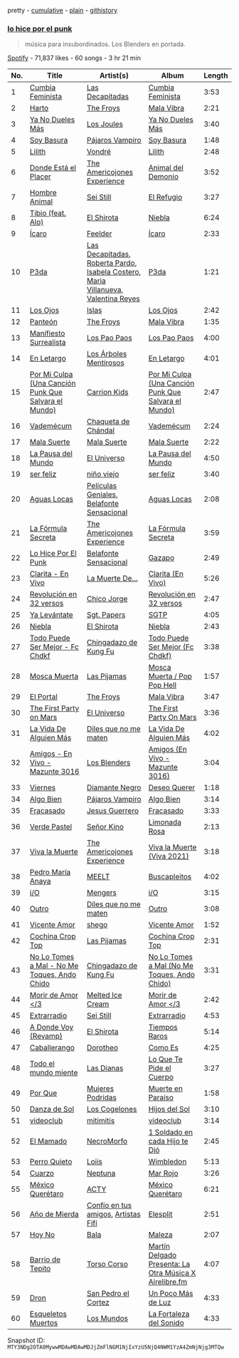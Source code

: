pretty - [cumulative](/playlists/cumulative/37i9dQZF1DX3pffHgMaYQp.md) - [plain](/playlists/plain/37i9dQZF1DX3pffHgMaYQp) - [githistory](https://github.githistory.xyz/mackorone/spotify-playlist-archive/blob/main/playlists/plain/37i9dQZF1DX3pffHgMaYQp)

### [lo hice por el punk](https://open.spotify.com/playlist/37i9dQZF1DX3pffHgMaYQp)

> música para insubordinados\. Los Blenders en portada.

[Spotify](https://open.spotify.com/user/spotify) - 71,837 likes - 60 songs - 3 hr 21 min

| No. | Title | Artist(s) | Album | Length |
|---|---|---|---|---|
| 1 | [Cumbia Feminista](https://open.spotify.com/track/7M2mgKUSxmjHumNkwpjN2d) | [Las Decapitadas](https://open.spotify.com/artist/0NEkSiH8k5fTu30jlK2UdQ) | [Cumbia Feminista](https://open.spotify.com/album/51CRWf9nKbj5OWlKLudBuZ) | 3:53 |
| 2 | [Harto](https://open.spotify.com/track/0NNLYEiVbJhYaudmD4yCUl) | [The Froys](https://open.spotify.com/artist/3DrFw6l7rWBb8AbZ3B5zlc) | [Mala Vibra](https://open.spotify.com/album/0wX8llGdmubMvDSzuWMOJo) | 2:21 |
| 3 | [Ya No Dueles Más](https://open.spotify.com/track/2HAiOXH71idwbKym8n44hu) | [Los Joules](https://open.spotify.com/artist/6Ct0NYlkBFM7SXNwfF7wjx) | [Ya No Dueles Más](https://open.spotify.com/album/4bEw9hMd0ZksSnrICyaNOu) | 3:40 |
| 4 | [Soy Basura](https://open.spotify.com/track/5mwejIKy819KOkrl7RmNXD) | [Pájaros Vampiro](https://open.spotify.com/artist/1mDd7cul31CzwMxrjL6wXd) | [Soy Basura](https://open.spotify.com/album/3ESj5vJEa3xuiT8Bc0rQhu) | 1:48 |
| 5 | [Lilith](https://open.spotify.com/track/2Vnl0gMfZ9pct8LvLDm0KJ) | [Vondré](https://open.spotify.com/artist/11uh9MySOy1TkjknybWRom) | [Lilith](https://open.spotify.com/album/1g3IB4r5OnU3guMehCPAie) | 2:48 |
| 6 | [Donde Está el Placer](https://open.spotify.com/track/4Y40q8tySl0cDdphb3aiYG) | [The Americojones Experience](https://open.spotify.com/artist/5nxmzG12WW5he5vDgnyQLf) | [Animal del Demonio](https://open.spotify.com/album/5JtQUYDabva1wB8OrNOmbs) | 3:52 |
| 7 | [Hombre Animal](https://open.spotify.com/track/31mpricQVCFX9EnGmNcJ9L) | [Sei Still](https://open.spotify.com/artist/2ifm8buuA5vEmxaSgAlt74) | [El Refugio](https://open.spotify.com/album/2ArUrVghLI8caKOMlW7mtF) | 3:27 |
| 8 | [Tibio \(feat\. Alo\)](https://open.spotify.com/track/4YYkqEGlnnUP1Veadfw3kW) | [El Shirota](https://open.spotify.com/artist/2rxqnbRXqBvxVHqArr6fGk) | [Niebla](https://open.spotify.com/album/4vsAT0CdijFI9X3BUks2uv) | 6:24 |
| 9 | [Ícaro](https://open.spotify.com/track/1mw0oMAkcFDjsnGrhTqvvE) | [Feelder](https://open.spotify.com/artist/5hlVR9GtWAmGrx9GLJhHxr) | [Ícaro](https://open.spotify.com/album/5zXJByZzyJNoECnZotuc71) | 2:33 |
| 10 | [P3da](https://open.spotify.com/track/4rxg8aTQOGGL7LV1yqqhHy) | [Las Decapitadas](https://open.spotify.com/artist/0NEkSiH8k5fTu30jlK2UdQ), [Roberta Pardo](https://open.spotify.com/artist/5SDCXW3v93K8R58xRLeV0b), [Isabela Costero](https://open.spotify.com/artist/3Jes9MS3tLqPDrCDxdUGQx), [Maria Villanueva](https://open.spotify.com/artist/10LgSuLJnpj2wkOxOQW1hF), [Valentina Reyes](https://open.spotify.com/artist/7gFOLjST0TuyozYrZUQWtw) | [P3da](https://open.spotify.com/album/5s7W0XNdHN2Sz3JviG3Rv8) | 1:21 |
| 11 | [Los Ojos](https://open.spotify.com/track/4JWeLmA9OIhKs7Mh965ibq) | [Islas](https://open.spotify.com/artist/0Ey9sUJ5fIAchqOFifarhX) | [Los Ojos](https://open.spotify.com/album/1NqcC1Kpu10I0uUuwpWRKm) | 2:42 |
| 12 | [Panteón](https://open.spotify.com/track/4stvgopAieFBf2zabV5BKf) | [The Froys](https://open.spotify.com/artist/3DrFw6l7rWBb8AbZ3B5zlc) | [Mala Vibra](https://open.spotify.com/album/0wX8llGdmubMvDSzuWMOJo) | 1:35 |
| 13 | [Manifiesto Surrealista](https://open.spotify.com/track/73vq8vT0gjbZTemuvOWeIn) | [Los Pao Paos](https://open.spotify.com/artist/45dDFxioswmm3vNx03oADJ) | [Los Pao Paos](https://open.spotify.com/album/6BDjbnIo1QsJUFweLCqwfl) | 4:00 |
| 14 | [En Letargo](https://open.spotify.com/track/6d4QZMKcx6BvOwo5EmumxZ) | [Los Árboles Mentirosos](https://open.spotify.com/artist/5lV4P5M7zfo78N6IBB67nK) | [En Letargo](https://open.spotify.com/album/36bBecUrinX68SW69nmx1S) | 4:01 |
| 15 | [Por Mi Culpa \(Una Canción Punk Que Salvara el Mundo\)](https://open.spotify.com/track/0zgbf52Epwji5epCpvDEWk) | [Carrion Kids](https://open.spotify.com/artist/3BaXYCo5ZPoXCQ4MW93ulu) | [Por Mi Culpa \(Una Canción Punk Que Salvara el Mundo\)](https://open.spotify.com/album/4BFYE0jc2qL7uVSNha6Qnu) | 2:47 |
| 16 | [Vademécum](https://open.spotify.com/track/1t6ce3FryKUksIyCYZMNyQ) | [Chaqueta de Chándal](https://open.spotify.com/artist/5RMGElrEO6UepEfrrn0Qg4) | [Vademécum](https://open.spotify.com/album/5YQBK3VLDzJ8VeSWtvSl5H) | 2:24 |
| 17 | [Mala Suerte](https://open.spotify.com/track/4H1LS6KIu23cBpA2Ef3zEt) | [Mala Suerte](https://open.spotify.com/artist/1ep3yvyz1gCFZxxjn0jJGA) | [Mala Suerte](https://open.spotify.com/album/3o0emNyeX0yyYhoycpn96X) | 2:22 |
| 18 | [La Pausa del Mundo](https://open.spotify.com/track/7cyO9d1l0jbytDniOqjtt9) | [El Universo](https://open.spotify.com/artist/2xGTBCrbaFoUdXGCqqJm8i) | [La Pausa del Mundo](https://open.spotify.com/album/2br0xYm6FKv8DQtXEhLQTl) | 4:50 |
| 19 | [ser feliz](https://open.spotify.com/track/4unFzO0xTe39Ni2sd0EXEI) | [niño viejo](https://open.spotify.com/artist/3lqwBqukon1qKszWWfSvz9) | [ser feliz](https://open.spotify.com/album/55c6HMx99ZGqkCoyAeN6hF) | 3:40 |
| 20 | [Aguas Locas](https://open.spotify.com/track/4rMqG3Xj6kk9kXnxDoZ0yw) | [Películas Geniales](https://open.spotify.com/artist/6TdUG7ecoZQ4y87MO9410f), [Belafonte Sensacional](https://open.spotify.com/artist/6GzJDY171oHEEUgvoais06) | [Aguas Locas](https://open.spotify.com/album/4gnqhlPrixTTVE3socigXn) | 2:08 |
| 21 | [La Fórmula Secreta](https://open.spotify.com/track/4eQ49BwmjeomcAMVEd4tmu) | [The Americojones Experience](https://open.spotify.com/artist/5nxmzG12WW5he5vDgnyQLf) | [La Fórmula Secreta](https://open.spotify.com/album/5xQIz329pjuvjdGpaYFFRU) | 3:59 |
| 22 | [Lo Hice Por El Punk](https://open.spotify.com/track/16R71sPcHhpB8N9Hlvso8r) | [Belafonte Sensacional](https://open.spotify.com/artist/6GzJDY171oHEEUgvoais06) | [Gazapo](https://open.spotify.com/album/52KdB5pIsS20pJ7XdsneFT) | 2:49 |
| 23 | [Clarita \- En Vivo](https://open.spotify.com/track/0xXy1xcDSbAtiF8PJg8LKJ) | [La Muerte De...](https://open.spotify.com/artist/0HRghElI5OBUiatdsMNQAM) | [Clarita \(En Vivo\)](https://open.spotify.com/album/2tlfU2R8OXoR1WHXKnFqCC) | 5:26 |
| 24 | [Revolución en 32 versos](https://open.spotify.com/track/2IpIhUpVuQTsIseaQ4z7G0) | [Chico Jorge](https://open.spotify.com/artist/5RlSgVslS8qQuHh3a1GQNd) | [Revolución en 32 versos](https://open.spotify.com/album/6hIwZvUQkppY4xBoxjwXWs) | 2:47 |
| 25 | [Ya Levántate](https://open.spotify.com/track/1Ltr1S8VdeB5f8elHvgWgC) | [Sgt\. Papers](https://open.spotify.com/artist/76aFiLtqQ3kqvPxLe3D8ri) | [SGTP](https://open.spotify.com/album/6pkBLRfLIgSEtaq9BSb5Vm) | 4:05 |
| 26 | [Niebla](https://open.spotify.com/track/6yWpmaYnTJYeRfnrwb0OCQ) | [El Shirota](https://open.spotify.com/artist/2rxqnbRXqBvxVHqArr6fGk) | [Niebla](https://open.spotify.com/album/0zh9o0s4qA7kfE7O2AEmMr) | 2:43 |
| 27 | [Todo Puede Ser Mejor \- Fc Chdkf](https://open.spotify.com/track/0ks15BzbVU00CmOo22NRjL) | [Chingadazo de Kung Fu](https://open.spotify.com/artist/6xT6c42KpjrOlEhZK12rBL) | [Todo Puede Ser Mejor \(Fc Chdkf\)](https://open.spotify.com/album/6H9BGnLgJ2dscmN0T4asIJ) | 3:38 |
| 28 | [Mosca Muerta](https://open.spotify.com/track/2XL2lxTKKJXYjGjaGN0Mea) | [Las Pijamas](https://open.spotify.com/artist/4YXs1wyOEwikSr8Vrz0sSz) | [Mosca Muerta / Pop Pop Hell](https://open.spotify.com/album/48uZ5PsEyMNdXdoDuObOMY) | 1:57 |
| 29 | [El Portal](https://open.spotify.com/track/1rB98RLnWBNGlygWG2VOr1) | [The Froys](https://open.spotify.com/artist/3DrFw6l7rWBb8AbZ3B5zlc) | [Mala Vibra](https://open.spotify.com/album/0wX8llGdmubMvDSzuWMOJo) | 3:47 |
| 30 | [The First Party on Mars](https://open.spotify.com/track/4R0szfTXAHewydqsTGFTks) | [El Universo](https://open.spotify.com/artist/2xGTBCrbaFoUdXGCqqJm8i) | [The First Party On Mars](https://open.spotify.com/album/2oejdiZunfLbKSGrOswfFm) | 3:36 |
| 31 | [La Vida De Alguien Más](https://open.spotify.com/track/1MzCR1UMQOgc3yYAcZdIlK) | [Diles que no me maten](https://open.spotify.com/artist/22Gr8D6d3DlHfUYjbqtIev) | [La Vida De Alguien Más](https://open.spotify.com/album/62yeYHE8CMTNQ4LgXNae2U) | 4:02 |
| 32 | [Amigos \- En Vivo \- Mazunte 3016](https://open.spotify.com/track/3MjFHWF85f099edPlGN4Mm) | [Los Blenders](https://open.spotify.com/artist/19JX619qYCK7xfjaTxzhai) | [Amigos \(En Vivo \- Mazunte 3016\)](https://open.spotify.com/album/1JLlqbasqPbugK1n2U7DRA) | 3:04 |
| 33 | [Viernes](https://open.spotify.com/track/6PyM3fAtL74EHBNMwbaGSH) | [Diamante Negro](https://open.spotify.com/artist/51WUBWxuW4MAoBwuYraA4v) | [Deseo Querer](https://open.spotify.com/album/15xRUHTZm2vIDwZzqFEpEe) | 1:18 |
| 34 | [Algo Bien](https://open.spotify.com/track/7ny19tle78dtsBq4JXTNjt) | [Pájaros Vampiro](https://open.spotify.com/artist/1mDd7cul31CzwMxrjL6wXd) | [Algo Bien](https://open.spotify.com/album/4JbqoyE0SeNc6FNi64WEe8) | 3:14 |
| 35 | [Fracasado](https://open.spotify.com/track/5cOTbepCsUrbyB78JDoFMc) | [Jesus Guerrero](https://open.spotify.com/artist/6H5E8TXmeWbQfuhjL1fQVJ) | [Fracasado](https://open.spotify.com/album/6j7ndHK9SKOlS319Lh3200) | 3:33 |
| 36 | [Verde Pastel](https://open.spotify.com/track/1CWFgWVLWJEJ8JM0hBaGd7) | [Señor Kino](https://open.spotify.com/artist/2W0kFBz6nHARNF7A5KlWYG) | [Limonada Rosa](https://open.spotify.com/album/3Gb7PPDBOwE7fXZqKhSVXI) | 2:13 |
| 37 | [Viva la Muerte](https://open.spotify.com/track/3diPeeR8fI20qsVoUM3RuM) | [The Americojones Experience](https://open.spotify.com/artist/5nxmzG12WW5he5vDgnyQLf) | [Viva la Muerte \(Viva 2021\)](https://open.spotify.com/album/2sV9w7wqsnQ49uI43EnSc4) | 3:18 |
| 38 | [Pedro María Anaya](https://open.spotify.com/track/2U12UjXPdF2y6kDkIiyOMH) | [MEELT](https://open.spotify.com/artist/2zLI8fALCE5nBtKcvzqXY3) | [Buscapleitos](https://open.spotify.com/album/0vDK1YN07m1pACN5ZoF0Qn) | 4:02 |
| 39 | [i/O](https://open.spotify.com/track/7f95Umg9PDh3UIdQgCTOaj) | [Mengers](https://open.spotify.com/artist/2VbAt1al6lMiIM04IFZ90n) | [i/O](https://open.spotify.com/album/049Ce5l3IGtVIYsHiwqA70) | 3:15 |
| 40 | [Outro](https://open.spotify.com/track/0t1neSZWSIqtVHRxyYLWTO) | [Diles que no me maten](https://open.spotify.com/artist/22Gr8D6d3DlHfUYjbqtIev) | [Outro](https://open.spotify.com/album/6bIYRN7ORcgvVf1CZ4BMmt) | 3:08 |
| 41 | [Vicente Amor](https://open.spotify.com/track/6cT3lvZsX1QOqo5LPgQSHJ) | [shego](https://open.spotify.com/artist/1DiDa1DfTjldKJQeonyP33) | [Vicente Amor](https://open.spotify.com/album/4kDXE9CEGdB3CcoroleDP4) | 1:52 |
| 42 | [Cochina Crop Top](https://open.spotify.com/track/4ScLWxzOMebsJ7TktbkePd) | [Las Pijamas](https://open.spotify.com/artist/4YXs1wyOEwikSr8Vrz0sSz) | [Cochina Crop Top](https://open.spotify.com/album/1uVM0NzQXuTejFe1JKfvKq) | 2:31 |
| 43 | [No Lo Tomes a Mal \- No Me Toques, Ando Chido](https://open.spotify.com/track/5msSzMdmacwuVhribYz5nG) | [Chingadazo de Kung Fu](https://open.spotify.com/artist/6xT6c42KpjrOlEhZK12rBL) | [No Lo Tomes a Mal \(No Me Toques, Ando Chido\)](https://open.spotify.com/album/2zVGlxmvIeDr4Ob8qItIQn) | 3:31 |
| 44 | [Morir de Amor </3](https://open.spotify.com/track/6kRVdk5YVE7TH5yWDeCTcO) | [Melted Ice Cream](https://open.spotify.com/artist/5sM0rohMauU34KstMcmrw9) | [Morir de Amor </3](https://open.spotify.com/album/65ClgMHw387ScepCOtkoDN) | 2:42 |
| 45 | [Extrarradio](https://open.spotify.com/track/39KrdTbxCVcTcXNPaEhMWS) | [Sei Still](https://open.spotify.com/artist/2ifm8buuA5vEmxaSgAlt74) | [Extrarradio](https://open.spotify.com/album/2vIVKy10eQXCwBu7B61ZvM) | 4:53 |
| 46 | [A Donde Voy \(Revamp\)](https://open.spotify.com/track/3VBBNAhTE6v7nkYEQ1JbFW) | [El Shirota](https://open.spotify.com/artist/2rxqnbRXqBvxVHqArr6fGk) | [Tiempos Raros](https://open.spotify.com/album/3xAH0AyD4FAuwV7HeS4pCB) | 5:14 |
| 47 | [Caballerango](https://open.spotify.com/track/3zFQzGdQPduroZfdl6hgQm) | [Dorotheo](https://open.spotify.com/artist/7Bqd6UDHfc6xlAC4nOmITW) | [Como Es](https://open.spotify.com/album/41tg5Kh7UmdBZepCrXLvrt) | 4:25 |
| 48 | [Todo el mundo miente](https://open.spotify.com/track/5ScYhM18hLZ9ZlDYyGuVUy) | [Las Dianas](https://open.spotify.com/artist/5jTPdO06h2aTkDtHCYMAIm) | [Lo Que Te Pide el Cuerpo](https://open.spotify.com/album/6WjosRVMn4vFuwzDHAln2m) | 3:27 |
| 49 | [Por Que](https://open.spotify.com/track/7mi455N9KTLTKfxEjXwgAw) | [Mujeres Podridas](https://open.spotify.com/artist/2zy61vaLJYK5I9zcoZWOEt) | [Muerte en Paraíso](https://open.spotify.com/album/0x2HFQ4eCRCCYmXvzg6uOE) | 1:58 |
| 50 | [Danza de Sol](https://open.spotify.com/track/2IHswTTnpUppvV8jn7PHqH) | [Los Cogelones](https://open.spotify.com/artist/0E6wzL7Jdd5XiLjadvcpKS) | [Hijos del Sol](https://open.spotify.com/album/0syY8WEuVTi39vVHfrCbjq) | 3:10 |
| 51 | [videoclub](https://open.spotify.com/track/3zjxH68heuJi9YGAlHuOG4) | [mitimitis](https://open.spotify.com/artist/3iEWpEqmO2yLUPIiu7Dv9F) | [videoclub](https://open.spotify.com/album/6F8kAxB0RbrQud6iceMMl2) | 3:14 |
| 52 | [El Mamado](https://open.spotify.com/track/3XXqSjT0L6zNCZfZgIWyYB) | [NecroMorfo](https://open.spotify.com/artist/6YDoxyvY3LtbFAmafiPEz7) | [1 Soldado en cada Hijo te Dió](https://open.spotify.com/album/5dTcSCSkBzmcDaWENrbe3e) | 2:45 |
| 53 | [Perro Quieto](https://open.spotify.com/track/1xrODYFckm3LB32KtUgpbJ) | [Loiis](https://open.spotify.com/artist/3VBZYuZlqBLBXKNtCz5knz) | [Wimbledon](https://open.spotify.com/album/1MwiOHgqYHnyfzuHIKhw5p) | 5:13 |
| 54 | [Cuarzo](https://open.spotify.com/track/7BfEoUL8MA6kEL2Wgo30Mn) | [Neptuna](https://open.spotify.com/artist/6zucgTdBIrQ7ULFhw7MG1G) | [Mar Rojo](https://open.spotify.com/album/0nhIXD1q9Yi2SocNaHUfR0) | 3:26 |
| 55 | [México Querétaro](https://open.spotify.com/track/0RwfQdF2pt8tfRyLxDpSs7) | [ACTY](https://open.spotify.com/artist/1w7oXNijoleZ4GIo7nij8b) | [México Querétaro](https://open.spotify.com/album/5vHR8RyrWgWdKkfXPhd6Rs) | 6:21 |
| 56 | [Año de Mierda](https://open.spotify.com/track/7q1ugxgWb8J7kOeDIRbXdd) | [Confío en tus amigos](https://open.spotify.com/artist/6eeMg2f1msRTEqwKKC1KZ4), [Artistas Fifí](https://open.spotify.com/artist/7JlaLRHjy1CAcVvIaYFRro) | [Elesplit](https://open.spotify.com/album/0VwxKnWVX5fKLp2CQN3Yyc) | 2:51 |
| 57 | [Hoy No](https://open.spotify.com/track/7z9mN39lIQgPKkGliAQYCt) | [Bala](https://open.spotify.com/artist/5Cqy5kUi1EY01scjbz87eJ) | [Maleza](https://open.spotify.com/album/6HJm0w7q1ockTAIpw53YY7) | 2:07 |
| 58 | [Barrio de Tepito](https://open.spotify.com/track/3lANKbxL65aPuEKl9pt5UK) | [Torso Corso](https://open.spotify.com/artist/4M6TN8LGWYXUoezRTUp8F8) | [Martín Delgado Presenta: La Otra Música X Airelibre​.​fm](https://open.spotify.com/album/1YkOyENGJqZXF92mBE5ThN) | 4:07 |
| 59 | [Dron](https://open.spotify.com/track/4OVH5QRHEtL2j4bo0ATrjM) | [San Pedro el Cortez](https://open.spotify.com/artist/4qMybSJtpFeNmHYfJ1rXkl) | [Un Poco Más de Luz](https://open.spotify.com/album/1W2MjZPeWiwn5AZw3OPyKL) | 4:33 |
| 60 | [Esqueletos Muertos](https://open.spotify.com/track/14uJk2QtpPjPWv5LLMkVYo) | [Los Mundos](https://open.spotify.com/artist/5LuE4v1MFy7hynf3safSE2) | [La Fortaleza del Sonido](https://open.spotify.com/album/2zt8e2xw1GIw7nZ7w9UI5o) | 4:33 |

Snapshot ID: `MTY3NDg2OTA0MywwMDAwMDAwMDJjZmFlNGM1NjIxYzU5NjQ4NWM1YzA4ZmNjNjg3MTQw`
